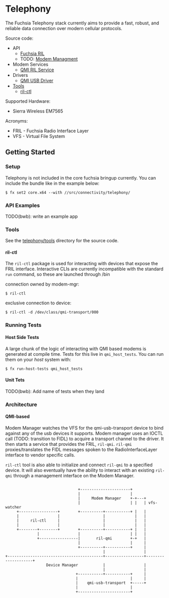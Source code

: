 Telephony
=========

The Fuchsia Telephony stack currently aims to provide a fast, robust, and reliable
data connection over modern cellular protocols.

Source code:

- API
  * [Fuchsia RIL](../../../sdk/fidl/fuchsia.telephony.ril/)
  * TODO: [Modem Managment](../../../sdk/fidl/fuchsia.telephony.control/)
- Modem Services
  * [QMI RIL Service](../ril-qmi/)
- Drivers
  * [QMI USB Driver](../../drivers/telephony/qmi-usb-transport/)
- [Tools](tools/)
  * [ril-ctl](tools/ril-ctl/)


Supported Hardware:

  * Sierra Wireless EM7565

Acronyms:

  * FRIL - Fuchsia Radio Interface Layer
  * VFS - Virtual File System

## Getting Started
### Setup
Telephony is not included in the core fuchsia bringup currently. You can include the bundle like in the
example below:
```
$ fx set2 core.x64 --with //src/connectivity/telephony/
```


### API Examples
TODO(bwb): write an example app

### Tools
See the [telephony/tools](tools/) directory for the source code.

#### ril-ctl
The `ril-ctl` package is used for interacting with devices that expose the FRIL interface.
Interactive CLIs are currently incompatible with the standard `run` command, so these are launched
through /bin

connection owned by modem-mgr:
```
$ ril-ctl
```

exclusive connection to device:
```
$ ril-ctl -d /dev/class/qmi-transport/000
```

### Running Tests
#### Host Side Tests
A large chunk of the logic of interacting with QMI based modems is generated at compile time.
Tests for this live in `qmi_host_tests`. You can run them on your _host_ system with:
```
$ fx run-host-tests qmi_host_tests
```

#### Unit Tets
TODO(bwb): Add name of tests when they land

### Architecture
#### QMI-based

Modem Manager watches the VFS for the qmi-usb-transport device to bind against any of the
usb devices it supports. Modem manager uses an IOCTL call (TODO: transition to FIDL) to acquire
a transport channel to the driver. It then starts a service that provides the FRIL, `ril-qmi`. `ril-qmi`
proxies/translates the FIDL messages spoken to the RadioInterfaceLayer interface to vendor specific calls.

`ril-ctl` tool is also able to initialize and connect `ril-qmi` to a specified device. It will also eventually
have the ability to interact with an existing `ril-qmi` through a management interface on the Modem Manager.


```

                                +----------------------+
                                |                      |
                                |     Modem Manager    +-+---+
                                |                      | |   | vfs-watcher
     +-----------------+        +----------+-----------+ |   |
     |                 |                   |             |   |
     |     ril-ctl     |                   |             |   |
     |                 |                   |             |   |
     +--------+--------+        +----------+-----------+ |   |
              |                 |                      | |   |
              +-----------------|       ril-qmi        +-+   |
                                |                      |     |
                                +----------+-----------+     |
                                           |                 |
+------------------------------------------+-----------------+--------------------+
                  Device Manager           |                 |
                                           |                 |
                               +-----------+-----------+     |
                               |                       |     |
                               |    qmi-usb-transport  +-----+
                               |                       |
                               +-----------------------+

```
